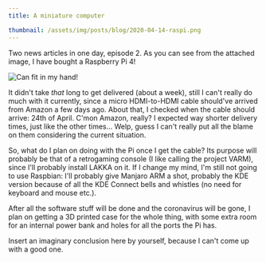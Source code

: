 ```yaml
---
title: A miniature computer

thumbnail: /assets/img/posts/blog/2020-04-14-raspi.png
---
```

Two news articles in one day, episode 2. As you can see from the attached image, I have bought a Raspberry Pi 4!

![Can fit in my hand!](/assets/img/posts/blog/2020-04-14-raspi.png)

It didn't take *that* long to get delivered (about a week), still I can't really do much with it currently, since a micro HDMI-to-HDMI cable should've arrived from Amazon a few days ago. About that, I checked when the cable should arrive: 24th of April. C'mon Amazon, really? I expected way shorter delivery times, just like the other times... Welp, guess I can't really put all the blame on them considering the current situation.

So, what do I plan on doing with the Pi once I get the cable? Its purpose will probably be that of a retrogaming console (I like calling the project VARM), since I'll probably install LAKKA on it. If I change my mind, I'm still not going to use Raspbian: I'll probably give Manjaro ARM a shot, probably the KDE version because of all the KDE Connect bells and whistles (no need for keyboard and mouse etc.).

After all the software stuff will be done and the coronavirus will be gone, I plan on getting a 3D printed case for the whole thing, with some extra room for an internal power bank and holes for all the ports the Pi has.

Insert an imaginary conclusion here by yourself, because I can't come up with a good one.
